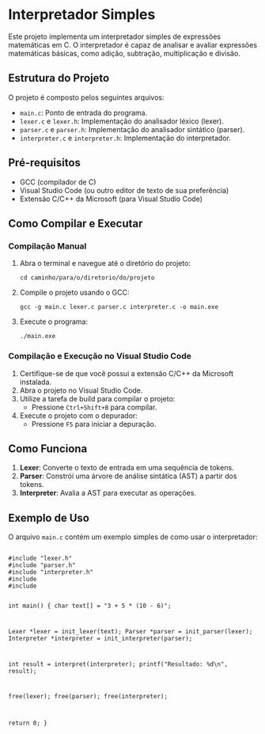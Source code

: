 <!DOCTYPE html>
<html lang="en">
<head>
    <meta charset="UTF-8">
    <meta name="viewport" content="width=device-width, initial-scale=1.0">
</head>
<body>
    <h1>Interpretador Simples</h1>
    <p>Este projeto implementa um interpretador simples de expressões matemáticas em C. O interpretador é capaz de analisar e avaliar expressões matemáticas básicas, como adição, subtração, multiplicação e divisão.</p>

  <h2>Estrutura do Projeto</h2>
    <p>O projeto é composto pelos seguintes arquivos:</p>
    <ul>
        <li><code>main.c</code>: Ponto de entrada do programa.</li>
        <li><code>lexer.c</code> e <code>lexer.h</code>: Implementação do analisador léxico (lexer).</li>
        <li><code>parser.c</code> e <code>parser.h</code>: Implementação do analisador sintático (parser).</li>
        <li><code>interpreter.c</code> e <code>interpreter.h</code>: Implementação do interpretador.</li>
    </ul>

  <h2>Pré-requisitos</h2>
    <ul>
        <li>GCC (compilador de C)</li>
        <li>Visual Studio Code (ou outro editor de texto de sua preferência)</li>
        <li>Extensão C/C++ da Microsoft (para Visual Studio Code)</li>
    </ul>

  <h2>Como Compilar e Executar</h2>

  <h3>Compilação Manual</h3>
    <ol>
        <li>Abra o terminal e navegue até o diretório do projeto:
            <pre><code>cd caminho/para/o/diretorio/do/projeto</code></pre>
        </li>
        <li>Compile o projeto usando o GCC:
            <pre><code>gcc -g main.c lexer.c parser.c interpreter.c -o main.exe</code></pre>
        </li>
        <li>Execute o programa:
            <pre><code>./main.exe</code></pre>
        </li>
    </ol>

  <h3>Compilação e Execução no Visual Studio Code</h3>
    <ol>
        <li>Certifique-se de que você possui a extensão C/C++ da Microsoft instalada.</li>
        <li>Abra o projeto no Visual Studio Code.</li>
        <li>Utilize a tarefa de build para compilar o projeto:
            <ul>
                <li>Pressione <code>Ctrl+Shift+B</code> para compilar.</li>
            </ul>
        </li>
        <li>Execute o projeto com o depurador:
            <ul>
                <li>Pressione <code>F5</code> para iniciar a depuração.</li>
            </ul>
        </li>
    </ol>

  <h2>Como Funciona</h2>
    <ol>
        <li><strong>Lexer</strong>: Converte o texto de entrada em uma sequência de tokens.</li>
        <li><strong>Parser</strong>: Constrói uma árvore de análise sintática (AST) a partir dos tokens.</li>
        <li><strong>Interpreter</strong>: Avalia a AST para executar as operações.</li>
    </ol>

  <h2>Exemplo de Uso</h2>
    <p>O arquivo <code>main.c</code> contém um exemplo simples de como usar o interpretador:</p>
    <pre><code>
#include "lexer.h"
#include "parser.h"
#include "interpreter.h"
#include <stdio.h>
#include <stdlib.h>

int main() {
    char text[] = "3 + 5 * (10 - 6)";

  Lexer *lexer = init_lexer(text);
    Parser *parser = init_parser(lexer);
    Interpreter *interpreter = init_interpreter(parser);

  int result = interpret(interpreter);
  printf("Resultado: %d\n", result);
  
  free(lexer);
  free(parser);
  free(interpreter);

  return 0;
}
    </code></pre>

</body>
</html>

